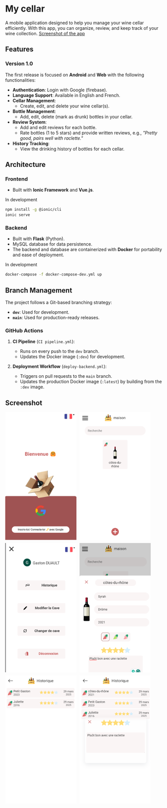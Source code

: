 # My cellar

A mobile application designed to help you manage your wine cellar efficiently. With this app, you can organize, review, and keep track of your wine collection. [Screenshot of the app](#screenshot)

## Features

### Version 1.0
The first release is focused on **Android** and **Web** with the following functionalities:
- **Authentication**: Login with Google (firebase).
- **Language Support**: Available in English and French.
- **Cellar Management**:
    - Create, edit, and delete your wine cellar(s).
- **Bottle Management**:
    - Add, edit, delete (mark as drunk) bottles in your cellar.
- **Review System**:
    - Add and edit reviews for each bottle.
    - Rate bottles (1 to 5 stars) and provide written reviews, e.g., *"Pretty good, pairs well with raclette."*
- **History Tracking**:
    - View the drinking history of bottles for each cellar.

## Architecture

### Frontend
- Built with **Ionic Framework** and **Vue.js**.

In development
```bash 
npm install -g @ionic/cli
ionic serve
```

### Backend
- Built with **Flask** (Python).
- MySQL database for data persistence.
- The backend and database are containerized with **Docker** for portability and ease of deployment.

In development
```bash 
docker-compose -f docker-compose-dev.yml up
```

## Branch Management

The project follows a Git-based branching strategy:
- **`dev`**: Used for development.
- **`main`**: Used for production-ready releases.

### GitHub Actions
1. **CI Pipeline** (`CI pipeline.yml`):
    - Runs on every push to the `dev` branch.
    - Updates the Docker image (`:dev`) for development.

2. **Deployment Workflow** (`deploy-backend.yml`):
    - Triggers on pull requests to the `main` branch.
    - Updates the production Docker image (`:latest`) by building from the `:dev` image.

## Screenshot

<div style="display: flex; flex-wrap: wrap; gap: 10px;">

  <img src="images/login.png" alt="Login Screen" width="45%">
  <img src="images/cellar.png" alt="Cellar Screen" width="45%">

  <img src="images/menu.png" alt="Your Cellar Screen" width="45%">
  <img src="images/bottledetails.png" alt="Bottle Details Screen" width="45%">

  <img src="images/history.png" alt="History Screen" width="45%">
  <img src="images/editreviewnInHisoty.png" alt="Edit Review in History Screen" width="45%">

</div>

